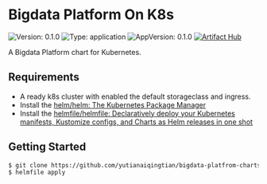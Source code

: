 # Bigdata Platform On K8s

![Version: 0.1.0](https://img.shields.io/badge/Version-0.1.0-informational?style=flat-square) ![Type: application](https://img.shields.io/badge/Type-application-informational?style=flat-square) ![AppVersion: 0.1.0](https://img.shields.io/badge/AppVersion-0.1.0-informational?style=flat-square)
[![Artifact Hub](https://img.shields.io/endpoint?url=https://artifacthub.io/badge/repository/bigdata-charts)](https://artifacthub.io/packages/search?ts_query_web=bigdata-charts&sort=relevance&page=1)

A Bigdata Platform chart for Kubernetes.

## Requirements

- A ready k8s cluster with enabled the default storageclass and ingress.
- Install the [helm/helm: The Kubernetes Package Manager](https://github.com/helm/helm#install)
- Install
  the [helmfile/helmfile: Declaratively deploy your Kubernetes manifests, Kustomize configs, and Charts as Helm releases in one shot](https://github.com/helmfile/helmfile#installation)

## Getting Started

```bash
$ git clone https://github.com/yutianaiqingtian/bigdata-platfrom-charts && cd bigdata-platfrom-charts
$ helmfile apply
```

